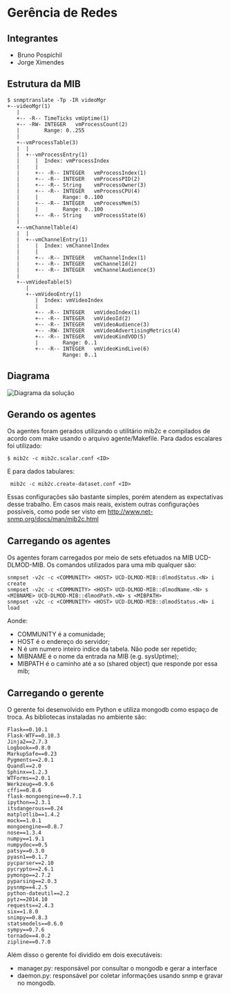 Gerência de Redes
========

Integrantes
--------
* Bruno Pospichil
* Jorge Ximendes

Estrutura da MIB
--------
```
$ snmptranslate -Tp -IR videoMgr
+--videoMgr(1)
   |
   +-- -R-- TimeTicks vmUptime(1)
   +-- -RW- INTEGER   vmProcessCount(2)
   |        Range: 0..255
   |
   +--vmProcessTable(3)
   |  |
   |  +--vmProcessEntry(1)
   |     |  Index: vmProcessIndex
   |     |
   |     +-- -R-- INTEGER   vmProcessIndex(1)
   |     +-- -R-- INTEGER   vmProcessPID(2)
   |     +-- -R-- String    vmProcessOwner(3)
   |     +-- -R-- INTEGER   vmProcessCPU(4)
   |     |        Range: 0..100
   |     +-- -R-- INTEGER   vmProcessMem(5)
   |     |        Range: 0..100
   |     +-- -R-- String    vmProcessState(6)
   |
   +--vmChannelTable(4)
   |  |
   |  +--vmChannelEntry(1)
   |     |  Index: vmChannelIndex
   |     |
   |     +-- -R-- INTEGER   vmChannelIndex(1)
   |     +-- -R-- INTEGER   vmChannelId(2)
   |     +-- -R-- INTEGER   vmChannelAudience(3)
   |
   +--vmVideoTable(5)
      |
      +--vmVideoEntry(1)
         |  Index: vmVideoIndex
         |
         +-- -R-- INTEGER   vmVideoIndex(1)
         +-- -R-- INTEGER   vmVideoId(2)
         +-- -R-- INTEGER   vmVideoAudience(3)
         +-- -RW- INTEGER   vmVideoAdvertisingMetrics(4)
         +-- -R-- INTEGER   vmVideoKindVOD(5)
         |        Range: 0..1
         +-- -R-- INTEGER   vmVideoKindLive(6)
                  Range: 0..1

```

Diagrama
--------
![Diagrama da solução](https://lh6.googleusercontent.com/Wbx8QQE_klNmsx0bcQjxa_EOisnFA3iTvOipsQWvRgQT5-yn_RG29hQVdU3oNtqQhG7U=w1896-h859)

Gerando os agentes
--------
Os agentes foram gerados utilizando o utilitário mib2c e compilados de acordo com make usando o arquivo agente/Makefile.
Para dados escalares foi utilizado:
```
$ mib2c -c mib2c.scalar.conf <ID>

```
E para dados tabulares:
```
 mib2c -c mib2c.create-dataset.conf <ID>
```
Essas configurações são bastante simples, porém atendem as expectativas desse trabalho. Em casos mais reais, existem outras configurações possíveis, como pode ser visto em http://www.net-snmp.org/docs/man/mib2c.html

Carregando os agentes
--------
Os agentes foram carregados por meio de sets efetuados na MIB UCD-DLMOD-MIB. Os comandos utilizados para uma mib qualquer são:
```
snmpset -v2c -c <COMMUNITY> <HOST> UCD-DLMOD-MIB::dlmodStatus.<N> i create
snmpset -v2c -c <COMMUNITY> <HOST> UCD-DLMOD-MIB::dlmodName.<N> s <MIBNAME> UCD-DLMOD-MIB::dlmodPath.<N> s <MIBPATH>
snmpset -v2c -c <COMMUNITY> <HOST> UCD-DLMOD-MIB::dlmodStatus.<N> i load
```
Aonde:
* COMMUNITY é a comunidade;
* HOST é o endereço do servidor;
* N é um numero inteiro indice da tabela. Não pode ser repetido;
* MIBNAME é o nome da entrada na MIB (e.g. sysUptime);
* MIBPATH é o caminho até a so (shared object) que responde por essa mib;

Carregando o gerente
--------
O gerente foi desenvolvido em Python e utiliza mongodb como espaço de troca.
As bibliotecas instaladas no ambiente são:
```
Flask==0.10.1
Flask-WTF==0.10.3
Jinja2==2.7.3
Logbook==0.8.0
MarkupSafe==0.23
Pygments==2.0.1
Quandl==2.0
Sphinx==1.2.3
WTForms==2.0.1
Werkzeug==0.9.6
cffi==0.8.6
flask-mongoengine==0.7.1
ipython==2.3.1
itsdangerous==0.24
matplotlib==1.4.2
mock==1.0.1
mongoengine==0.8.7
nose==1.3.4
numpy==1.9.1
numpydoc==0.5
patsy==0.3.0
pyasn1==0.1.7
pycparser==2.10
pycrypto==2.6.1
pymongo==2.7.2
pyparsing==2.0.3
pysnmp==4.2.5
python-dateutil==2.2
pytz==2014.10
requests==2.4.3
six==1.8.0
snimpy==0.8.3
statsmodels==0.6.0
sympy==0.7.6
tornado==4.0.2
zipline==0.7.0
```

Além disso o gerente foi dividido em dois executáveis:
* manager.py: responsável por consultar o mongodb e gerar a interface
* daemon.py: responsável por coletar informações usando snmp e gravar no mongodb.
